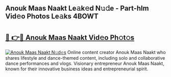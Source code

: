 ## Anouk Maas Naakt Le𝚊k𝚎d N𝚞𝚍e - Part-hlm Vid𝚎o Photos Le𝚊ks 4BOWT

# <h2><a href="http://fb2suz.evod.top/?m=Anouk+Maas+Naakt">🔗 👉🔴 Anouk Maas Naakt Vid𝚎o Ph𝚘t𝚘s</a></h2>

[![Anouk Maas Naakt N𝚞d𝚎s](https://i.imgur.com/8V9OHl7.gif)](http://fb2suz.evod.top/?m=Anouk+Maas+Naakt)
Online content creator Anouk Maas Naakt who shares lifestyle and dance-themed content, including solo and collaborative dance performances and vlogs. Visionary entrepreneur Anouk Maas Naakt, known for their innovative business ideas and entrepreneurial spirit. 
